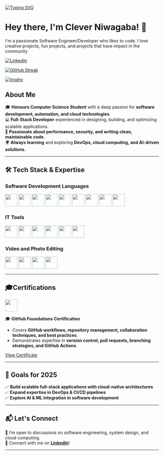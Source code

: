 [![Typing SVG](https://readme-typing-svg.herokuapp.com?font=Fira+Code&pause=1000&color=656BF7&random=false&width=435&lines=Full-Stack+Developer;Backend+Programmer;Cyber+Security+Enthusiast;DevOps+Enthusiast)](https://git.io/typing-svg)

# Hey there, I'm Clever Niwagaba! 🚀

I'm a passionate Software Engineer/Developer who likes to code. I love creative projects, fun projects, and projects that have impact in the community

[![LinkedIn](https://img.shields.io/badge/LinkedIn-%230077B5.svg?&style=flat-square&logo=linkedin&logoColor=white)](https://www.linkedin.com/in/sunny-patel-30b460204/)

[![GitHub Streak](https://streak-stats.demolab.com?user=BrotherlyHamlet16&theme=midnight-purple&mode=weekly)](https://git.io/streak-stats)

[![trophy](https://github-profile-trophy.vercel.app/?username=BrotherlyHamlet16)](https://github.com/BrotherlyHamlet16/github-profile-trophy)

## About Me

🎓 **Honours Computer Science Student** with a deep passion for **software development, automation, and cloud technologies**.  
💻 **Full-Stack Developer** experienced in designing, building, and optimizing scalable applications.  
🚀 **Passionate about performance, security, and writing clean, maintainable code**.  
🌍 **Always learning** and exploring **DevOps, cloud computing, and AI-driven solutions**.  

---

## 🛠 Tech Stack & Expertise  

### **Software Development Languages**

[<img src="https://upload.wikimedia.org/wikipedia/en/3/30/Java_programming_language_logo.svg" height="40">](https://www.java.com/)
[<img src="https://upload.wikimedia.org/wikipedia/commons/c/c3/Python-logo-notext.svg" height="40">](https://www.python.org/)
[<img src="https://upload.wikimedia.org/wikipedia/commons/1/18/ISO_C%2B%2B_Logo.svg" height="40">](https://www.cplusplus.com/)
[<img src="https://upload.wikimedia.org/wikipedia/commons/9/99/Unofficial_JavaScript_logo_2.svg" height="40">](https://developer.mozilla.org/en-US/docs/Web/JavaScript)
[<img src="https://upload.wikimedia.org/wikipedia/commons/4/4c/Typescript_logo_2020.svg" height="40">](https://www.typescriptlang.org/)
[<img src="https://upload.wikimedia.org/wikipedia/commons/6/61/HTML5_logo_and_wordmark.svg" height="40">](https://developer.mozilla.org/en-US/docs/Web/HTML)
[<img src="https://upload.wikimedia.org/wikipedia/commons/d/d5/CSS3_logo_and_wordmark.svg" height="40">](https://developer.mozilla.org/en-US/docs/Web/CSS)
[<img src="https://upload.wikimedia.org/wikipedia/commons/a/a7/React-icon.svg" height="40">](https://reactjs.org/)
[<img src="https://upload.wikimedia.org/wikipedia/commons/d/d9/Node.js_logo.svg" height="40">](https://nodejs.org/)

### **IT Tools**

[<img src="https://www.kali.org/tools/powershell/images/powershell-logo.svg" height="40">](https://aka.ms/PSWindows)
[<img src="https://upload.wikimedia.org/wikipedia/commons/0/08/Cisco_logo_blue_2016.svg" height="40">](https://www.cisco.com/c/en/us/products/ios-nx-os-software/index.html)
[<img src="https://upload.wikimedia.org/wikipedia/commons/2/29/Netgear_logo_2014.svg" height="40">](https://www.netgear.com/)
[<img src="https://upload.wikimedia.org/wikipedia/commons/5/58/Hyper-V_Logo.png" height="40">](https://www.microsoft.com/en-us/cloud-platform/hyper-v)
[<img src="https://upload.wikimedia.org/wikipedia/commons/0/09/Vmware-by-broadcom.svg" height="40">](https://www.vmware.com/)
[<img src="https://www.connectwise.com/globalassets/media/logos/flagged/automate-logo.png" height="40">](https://www.connectwise.com/software/automate)

### **Video and Photo Editing**

[<img src="https://upload.wikimedia.org/wikipedia/commons/a/af/Adobe_Photoshop_CC_icon.svg" height="40">](https://www.adobe.com/products/photoshop.html)
[<img src="https://upload.wikimedia.org/wikipedia/commons/4/40/Adobe_Premiere_Pro_CC_icon.svg" height="40">](https://www.adobe.com/products/premiere.html)
[<img src="https://upload.wikimedia.org/wikipedia/en/d/d8/C4D_Logo.png" height="40">](https://www.maxon.net/en/)
[<img src="https://upload.wikimedia.org/wikipedia/commons/0/0c/Blender_logo_no_text.svg" height="40">](https://www.blender.org/)

---

## 🎓Certifications

[<img src="https://github.githubassets.com/images/modules/logos_page/GitHub-Mark.png" height="40">](https://www.credly.com/badges/b6f69785-2da8-447e-b02c-3350bf9af803/print)  

🎓 **GitHub Foundations Certification**  
- Covers **GitHub workflows, repository management, collaboration techniques, and best practices**.  
- Demonstrates expertise in **version control, pull requests, branching strategies, and GitHub Actions**.  

[View Certificate](https://www.credly.com/badges/b6f69785-2da8-447e-b02c-3350bf9af803/print)  

---

## 🚀 Goals for 2025  

✅ **Build scalable full-stack applications with cloud-native architectures**  
✅ **Expand expertise in DevOps & CI/CD pipelines**  
✅ **Explore AI & ML integration in software development**  

---

## 📬 Let's Connect  

📌 I’m open to discussions on software engineering, system design, and cloud computing.  
🔗 Connect with me on **[LinkedIn](https://www.linkedin.com/in/sunny-patel-30b460204/)**!  

---
